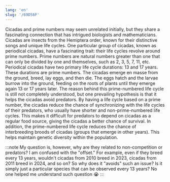 ```yaml
---
lang: 'en'
slug: '/69D56F'
---
```


Cicadas and prime numbers may seem unrelated initially, but they share a fascinating connection that has intrigued biologists and mathematicians. Cicadas are insects from the Hemiptera order, known for their distinctive songs and unique life cycles. One particular group of cicadas, known as periodical cicadas, have a fascinating trait: their life cycles revolve around prime numbers. Prime numbers are natural numbers greater than one that can only be divided by one and themselves, such as 2, 3, 5, 7, 11, etc. Periodical cicadas have two primary life cycle durations: 13 and 17 years. These durations are prime numbers. The cicadas emerge en masse from the ground, breed, lay eggs, and then die. The eggs hatch and the larvae burrow into the ground, feeding on the roots of plants until they emerge again 13 or 17 years later. The reason behind this prime-numbered life cycle is still not completely understood, but one prevailing hypothesis is that it helps the cicadas avoid predators. By having a life cycle based on a prime number, the cicadas reduce the chance of synchronizing with the life cycles of their predators, who usually have shorter and non-prime-numbered life cycles. This makes it difficult for predators to depend on cicadas as a regular food source, giving the cicadas a better chance of survival. In addition, the prime-numbered life cycle reduces the chance of interbreeding broods of cicadas (groups that emerge in other years). This helps maintain genetic diversity within the population.

:::note
My question is, however, why are they related to non-competition or predators? I am confused with the "offset." For example, even if they breed every 13 years, wouldn't cicadas from 2010 breed in 2023, cicadas from 2011 breed in 2024, and so on? So why does it "avoids" such an issue? Is it simply just a particular species that can be observed every 13 years? No one helped me understand such question 😭
:::
